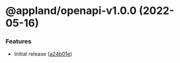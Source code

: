 # @appland/openapi-v1.0.0 (2022-05-16)


### Features

* Initial release ([a24b01e](https://github.com/applandinc/appmap-js/commit/a24b01e2fae2c572c5952fe9ef3efddf13380d1e))
